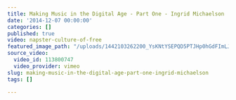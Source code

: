 ```yaml
---
title: Making Music in the Digital Age - Part One - Ingrid Michaelson
date: '2014-12-07 00:00:00'
categories: []
published: true
video: napster-culture-of-free
featured_image_path: "/uploads/1442103262200_YsKNtYSEPQD5PTJHp0hGdFImLJm-p8YZw1KAjv3kR0wiwnmn2p85tSglt3fRN5scVGRurGjXy13WdAH1hTp5Cs2AQqdi4qgV%3Ds1440"
source_video:
  video_id: 113800747
  video_provider: vimeo
slug: making-music-in-the-digital-age-part-one-ingrid-michaelson
tags: []

---
```

